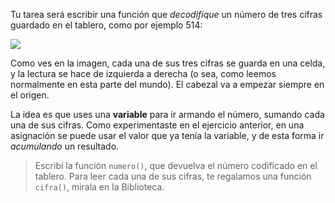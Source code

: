 Tu tarea será escribir una función que _decodifique_ un número de tres cifras guardado en el tablero, como por ejemplo 514:

![](https://raw.githubusercontent.com/sagrado-corazon-alcal/mumuki-guia-fundamentos-variables/master/images/numero-514.png)

Como ves en la imagen, cada una de sus tres cifras se guarda en una celda, y la lectura se hace de izquierda a derecha (o sea, como leemos normalmente en esta parte del mundo). El cabezal va a empezar siempre en el origen.

La idea es que uses una **variable** para ir armando el número, sumando cada una de sus cifras. Como experimentaste en el ejercicio anterior, en una asignación se puede usar el valor que ya tenía la variable, y de esta forma ir *acumulando* un resultado.

> Escribí la función `numero()`, que devuelva el número codificado en el tablero. Para leer cada una de sus cifras, te regalamos una función `cifra()`, mirala en la Biblioteca.